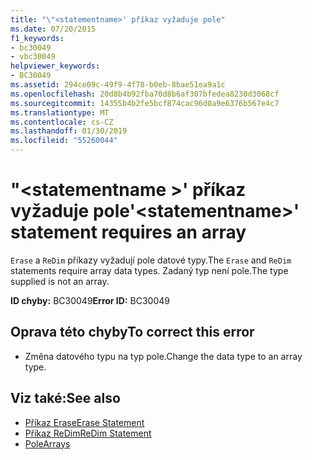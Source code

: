 ```yaml
---
title: "\"<statementname>' příkaz vyžaduje pole"
ms.date: 07/20/2015
f1_keywords:
- bc30049
- vbc30049
helpviewer_keywords:
- BC30049
ms.assetid: 294ce09c-49f9-4f78-b0eb-8bae51ea9a1c
ms.openlocfilehash: 20d8b4b92fba70d8b6af307bfedea8230d3068cf
ms.sourcegitcommit: 14355b4b2fe5bcf874cac96d0a9e6376b567e4c7
ms.translationtype: MT
ms.contentlocale: cs-CZ
ms.lasthandoff: 01/30/2019
ms.locfileid: "55260044"
---
```

# <a name="statementname-statement-requires-an-array"></a><span data-ttu-id="3b0f4-102">"\<statementname >' příkaz vyžaduje pole</span><span class="sxs-lookup"><span data-stu-id="3b0f4-102">'\<statementname>' statement requires an array</span></span>
<span data-ttu-id="3b0f4-103">`Erase` a `ReDim` příkazy vyžadují pole datové typy.</span><span class="sxs-lookup"><span data-stu-id="3b0f4-103">The `Erase` and `ReDim` statements require array data types.</span></span> <span data-ttu-id="3b0f4-104">Zadaný typ není pole.</span><span class="sxs-lookup"><span data-stu-id="3b0f4-104">The type supplied is not an array.</span></span>  
  
 <span data-ttu-id="3b0f4-105">**ID chyby:** BC30049</span><span class="sxs-lookup"><span data-stu-id="3b0f4-105">**Error ID:** BC30049</span></span>  
  
## <a name="to-correct-this-error"></a><span data-ttu-id="3b0f4-106">Oprava této chyby</span><span class="sxs-lookup"><span data-stu-id="3b0f4-106">To correct this error</span></span>  
  
-   <span data-ttu-id="3b0f4-107">Změna datového typu na typ pole.</span><span class="sxs-lookup"><span data-stu-id="3b0f4-107">Change the data type to an array type.</span></span>  
  
## <a name="see-also"></a><span data-ttu-id="3b0f4-108">Viz také:</span><span class="sxs-lookup"><span data-stu-id="3b0f4-108">See also</span></span>
- [<span data-ttu-id="3b0f4-109">Příkaz Erase</span><span class="sxs-lookup"><span data-stu-id="3b0f4-109">Erase Statement</span></span>](../../visual-basic/language-reference/statements/erase-statement.md)
- [<span data-ttu-id="3b0f4-110">Příkaz ReDim</span><span class="sxs-lookup"><span data-stu-id="3b0f4-110">ReDim Statement</span></span>](../../visual-basic/language-reference/statements/redim-statement.md)
- [<span data-ttu-id="3b0f4-111">Pole</span><span class="sxs-lookup"><span data-stu-id="3b0f4-111">Arrays</span></span>](../../visual-basic/programming-guide/language-features/arrays/index.md)
